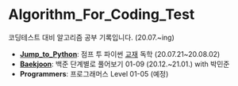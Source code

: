# Algorithm_For_Coding_Test
코딩테스트 대비 알고리즘 공부 기록입니다. (20.07.~ing)

* __[Jump_to_Python](https://github.com/DieKim/Algorithm_CodingTest/tree/main/Jump_to_Python)__: 점프 투 파이썬 [교재](https://wikidocs.net/book/1) 독학 (20.07.21~20.08.02)  
* __[Baekjoon](https://github.com/DieKim/Algorithm_CodingTest/tree/main/Baekjoon)__: 백준 단계별로 풀어보기 01-09 (20.12.~21.01.) with 박민준
* __Programmers__: 프로그래머스 Level 01-05 (예정)



